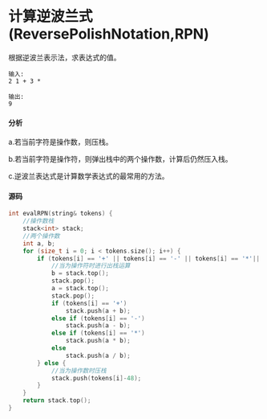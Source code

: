 # 计算逆波兰式(ReversePolishNotation,RPN)


根据逆波兰表示法，求表达式的值。

```
输入:
2 1 + 3 *
```

```
输出:
9
```

#### 分析

a.若当前字符是操作数，则压栈。

b.若当前字符是操作符，则弹出栈中的两个操作数，计算后仍然压入栈。

c.逆波兰表达式是计算数学表达式的最常用的方法。

#### 源码

```cpp
int evalRPN(string& tokens) {
	//操作数栈
	stack<int> stack;
	//两个操作数
	int a, b;
	for (size_t i = 0; i < tokens.size(); i++) {
		if (tokens[i] == '+' || tokens[i] == '-' || tokens[i] == '*'|| tokens[i] == '/') {
			//当为操作符时进行出栈运算
			b = stack.top();
			stack.pop();
			a = stack.top();
			stack.pop();
			if (tokens[i] == '+')
				stack.push(a + b);
			else if (tokens[i] == '-')
				stack.push(a - b);
			else if (tokens[i] == '*')
				stack.push(a * b);
			else
				stack.push(a / b);
		} else {
			//当为操作数时压栈
			stack.push(tokens[i]-48);
		}
	}
	return stack.top();
}
```
